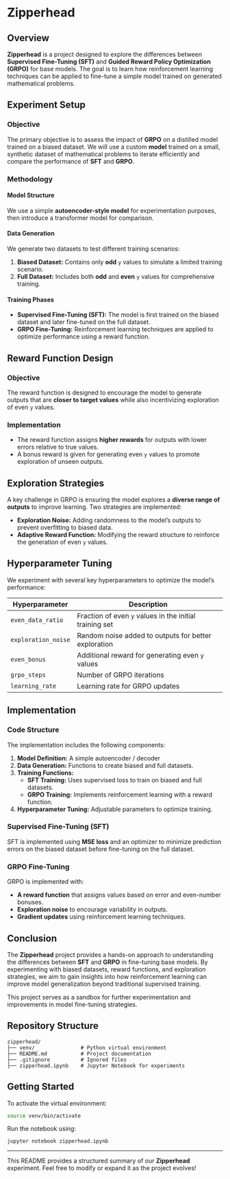 # Zipperhead

## Overview
**Zipperhead** is a project designed to explore the differences between **Supervised Fine-Tuning (SFT)** and **Guided Reward Policy Optimization (GRPO)** for base models. The goal is to learn how reinforcement learning techniques can be applied to fine-tune a simple model trained on generated mathematical problems.

## Experiment Setup

### Objective
The primary objective is to assess the impact of **GRPO** on a distilled model trained on a biased dataset. We will use a custom **model** trained on a small, synthetic dataset of mathematical problems to iterate efficiently and compare the performance of **SFT** and **GRPO**.

### Methodology

#### Model Structure
We use a simple **autoencoder-style model** for experimentation purposes, then introduce a transformer model for comparison.

#### Data Generation
We generate two datasets to test different training scenarios:

1. **Biased Dataset:** Contains only **odd** `y` values to simulate a limited training scenario.
2. **Full Dataset:** Includes both **odd** and **even** `y` values for comprehensive training.

#### Training Phases
- **Supervised Fine-Tuning (SFT):** The model is first trained on the biased dataset and later fine-tuned on the full dataset.
- **GRPO Fine-Tuning:** Reinforcement learning techniques are applied to optimize performance using a reward function.

## Reward Function Design

### Objective
The reward function is designed to encourage the model to generate outputs that are **closer to target values** while also incentivizing exploration of even `y` values.

### Implementation
- The reward function assigns **higher rewards** for outputs with lower errors relative to true values.
- A bonus reward is given for generating even `y` values to promote exploration of unseen outputs.

## Exploration Strategies
A key challenge in GRPO is ensuring the model explores a **diverse range of outputs** to improve learning. Two strategies are implemented:

- **Exploration Noise:** Adding randomness to the model’s outputs to prevent overfitting to biased data.
- **Adaptive Reward Function:** Modifying the reward structure to reinforce the generation of even `y` values.

## Hyperparameter Tuning

We experiment with several key hyperparameters to optimize the model’s performance:

| Hyperparameter       | Description                                              |
|----------------------|----------------------------------------------------------|
| `even_data_ratio`   | Fraction of even `y` values in the initial training set  |
| `exploration_noise` | Random noise added to outputs for better exploration     |
| `even_bonus`        | Additional reward for generating even `y` values         |
| `grpo_steps`        | Number of GRPO iterations                               |
| `learning_rate`     | Learning rate for GRPO updates                          |

## Implementation

### Code Structure
The implementation includes the following components:

1. **Model Definition:** A simple autoencoder / decoder
2. **Data Generation:** Functions to create biased and full datasets.
3. **Training Functions:**
   - **SFT Training:** Uses supervised loss to train on biased and full datasets.
   - **GRPO Training:** Implements reinforcement learning with a reward function.
4. **Hyperparameter Tuning:** Adjustable parameters to optimize training.

### Supervised Fine-Tuning (SFT)
SFT is implemented using **MSE loss** and an optimizer to minimize prediction errors on the biased dataset before fine-tuning on the full dataset.

### GRPO Fine-Tuning
GRPO is implemented with:
- **A reward function** that assigns values based on error and even-number bonuses.
- **Exploration noise** to encourage variability in outputs.
- **Gradient updates** using reinforcement learning techniques.

## Conclusion
The **Zipperhead** project provides a hands-on approach to understanding the differences between **SFT** and **GRPO** in fine-tuning base models. By experimenting with biased datasets, reward functions, and exploration strategies, we aim to gain insights into how reinforcement learning can improve model generalization beyond traditional supervised training.

This project serves as a sandbox for further experimentation and improvements in model fine-tuning strategies.

## Repository Structure
```
zipperhead/
├── venv/               # Python virtual environment
├── README.md           # Project documentation
├── .gitignore          # Ignored files
├── zipperhead.ipynb    # Jupyter Notebook for experiments
```

## Getting Started
To activate the virtual environment:
```bash
source venv/bin/activate
```

Run the notebook using:
```bash
jupyter notebook zipperhead.ipynb
```

---

This README provides a structured summary of our **Zipperhead** experiment. Feel free to modify or expand it as the project evolves!


